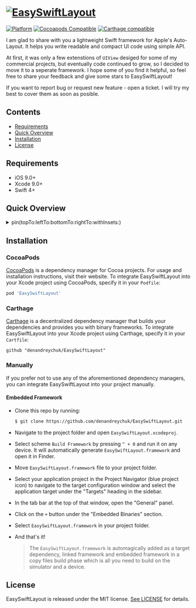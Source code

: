 # [![EasySwiftLayout](https://github.com/denandreychuk/EasySwiftLayout/blob/master/Resources/Logo.png?raw=true)](#)

[![Platform](https://img.shields.io/cocoapods/p/EasySwiftLayout.svg?color=yellow)](https://github.com/denandreychuk/EasySwiftLayout)
[![Cocoapods Compatible](https://img.shields.io/cocoapods/v/EasySwiftLayout.svg?color=yellow)](https://cocoapods.org/pods/EasySwiftLayout)
[![Carthage compatible](https://img.shields.io/badge/Carthage-compatible-4BC51D.svg?color=yellow)](https://github.com/Carthage/Carthage)

I am glad to share with you a lightweight Swift framework for Apple's Auto-Layout. It helps you write readable and compact UI code using simple API. 

At first, it was only a few extenstions of `UIView` desiged for some of my commercial projects, but eventually code continued to grow, so I decided to move it to a seperate framework. I hope some of you find it helpful, so feel free to share your feedback and give some stars to EasySwiftLayout!

If you want to report bug or request new feature - open a ticket. I will try my best to cover them as soon as posible.

## Contents

- [Requirements](#requirements)
- [Quick Overview](#quick-overview)
- [Installation](#installation)
- [License](#license)

## Requirements

- iOS 9.0+
- Xcode 9.0+
- Swift 4+

## Quick Overview

<details>
<summary>pin(topTo:leftTo:bottomTo:rightTo:withInsets:)</summary>
  
##### Summary

Pins edges to the given `NSLayoutAxisAnchor`s.

##### Declaration

```swift
func  pin(topTo  top: NSLayoutYAxisAnchor? = nil, leftTo  left: NSLayoutXAxisAnchor? = nil, bottomTo  bottom: NSLayoutYAxisAnchor? = nil, rightTo  right: NSLayoutXAxisAnchor? = nil, withInsets  insets: UIEdgeInsets = .zero) -> Self
```

##### Discussion

- Compact version of default Swift layout. Allows you to edges to specific  `NSLayoutAxisAnchor`.

- To make Auto-Layout works properly, it automatically sets view’s property  `translatesAutoresizingMaskIntoConstraints`  to  `false`

##### Precondition

You should pass at least one anchor, otherwise this method will have no effect.

##### Parameters

Parameter  | Type | Description
---------- | ---- |------------
top  | `NSLayoutYAxisAnchor` | Anchor to pin top to.
left  | `NSLayoutXAxisAnchor` | Anchor to pin left to.
bottom | `NSLayoutYAxisAnchor` | Anchor to pin bottom to.
right | `NSLayoutXAxisAnchor` | Anchor to pin right to.
insets | `UIEdgeInsets` | Insets between edges.

##### Returns

`self`  with attribute  `@discardableResult`.

##### Declared In

[UIView + Pin.swift](https://github.com/denandreychuk/EasySwiftLayout/blob/master/Source/UIView%20%2B%20Pin.swift)

</details>

## Installation

### CocoaPods

[CocoaPods](https://cocoapods.org) is a dependency manager for Cocoa projects. For usage and installation instructions, visit their website. To integrate EasySwiftLayout into your Xcode project using CocoaPods, specify it in your `Podfile`:

```ruby
pod 'EasySwiftLayout'
```

### Carthage

[Carthage](https://github.com/Carthage/Carthage) is a decentralized dependency manager that builds your dependencies and provides you with binary frameworks. To integrate EasySwiftLayout into your Xcode project using Carthage, specify it in your `Cartfile`:

```ogdl
github "denandreychuk/EasySwiftLayout"
```

### Manually

If you prefer not to use any of the aforementioned dependency managers, you can integrate EasySwiftLayout into your project manually.

#### Embedded Framework

- Clone this repo by running:
  ```bash
  $ git clone https://github.com/denandreychuk/EasySwiftLayout.git
  ```
- Navigate to the project folder and open `EasySwiftLayout.xcodeproj`.
- Select scheme `Build Framework` by pressing `^ + 0` and run it on any device. It will automatically generate `EasySwiftLayout.framework` and open it in Finder.
- Move `EasySwiftLayout.framework` file to your project folder.
- Select your application project in the Project Navigator (blue project icon) to navigate to the target configuration window and select the application target under the "Targets" heading in the sidebar.
- In the tab bar at the top of that window, open the "General" panel.
- Click on the `+` button under the "Embedded Binaries" section.
- Select `EasySwiftLayout.framework` in your project folder.
- And that's it!

  > The `EasySwiftLayout.framework` is automagically added as a target dependency, linked framework and embedded framework in a copy files build phase which is all you need to build on the simulator and a device.

## License

EasySwiftLayout is released under the MIT license. [See LICENSE](https://github.com/denandreychuk/EasySwiftLayout/blob/master/LICENSE) for details.
